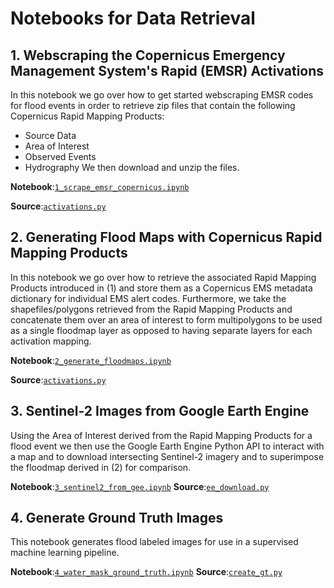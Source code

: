 # Notebooks for Data Retrieval

## 1. Webscraping the Copernicus Emergency Management System's Rapid (EMSR) Activations
In this notebook we go over how to get started webscraping EMSR codes for flood events in order to
retrieve zip files that contain the following Copernicus Rapid Mapping Products:
- Source Data
- Area of Interest
- Observed Events
- Hydrography
We then download and unzip the files.

**Notebook**:[`1_scrape_emsr_copernicus.ipynb`](1_scrape_emsr_copernicus.ipynb)

**Source**:[`activations.py`](src/data/copernicusEMS/activations.py)

## 2. Generating Flood Maps with Copernicus Rapid Mapping Products
In this notebook we go over how to retrieve the associated Rapid Mapping Products
introduced in (1) and store them as a Copernicus EMS metadata dictionary for individual
EMS alert codes. Furthermore, we take the shapefiles/polygons retrieved from the
Rapid Mapping Products and concatenate them over an area of interest to form multipolygons to
be used as a single floodmap layer as opposed to having separate layers for each activation
mapping.

**Notebook**:[`2_generate_floodmaps.ipynb`](2_generate_floodmaps.ipynb)

**Source**:[`activations.py`](src/data/copernicusEMS/activations.py)

## 3. Sentinel-2 Images from Google Earth Engine
Using the Area of Interest derived from the Rapid Mapping Products for a flood event we then
use the Google Earth Engine Python API to interact with a map and to download intersecting
Sentinel-2 imagery and to superimpose the floodmap derived in (2) for comparison.

**Notebook**:[`3_sentinel2_from_gee.ipynb`](3_sentinel2_from_gee.ipynb)
**Source**:[`ee_download.py`](src/data/ee_download.py)

## 4. Generate Ground Truth Images
This notebook generates flood labeled images for use in a supervised machine learning pipeline.

**Notebook**:[`4_water_mask_ground_truth.ipynb`](4_water_mask_ground_truth.ipynb)
**Source**:[`create_gt.py`](src/data/create_gt.py)
